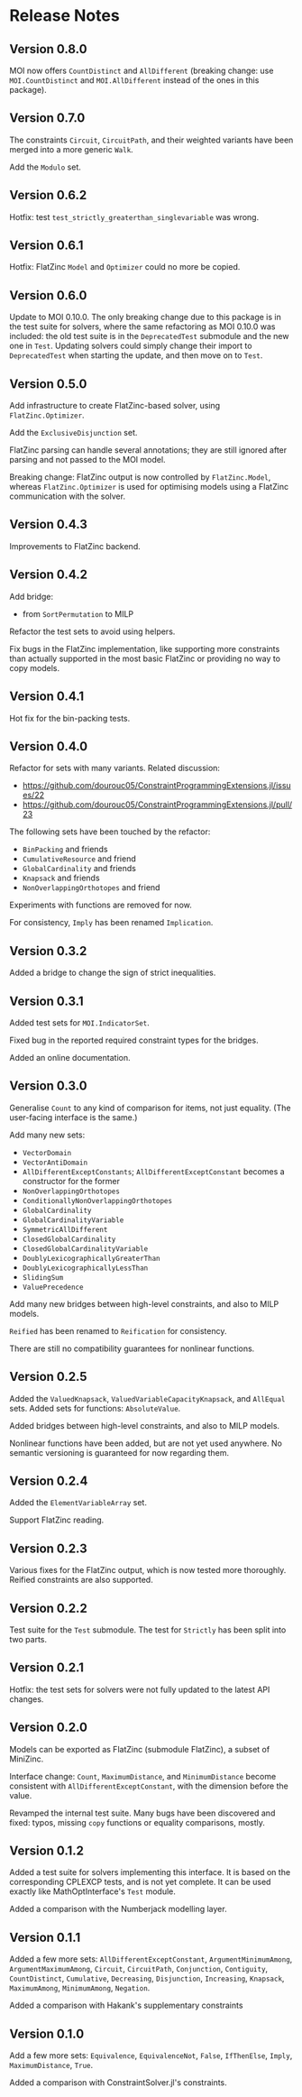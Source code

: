 Release Notes
=============

Version 0.8.0
-------------

MOI now offers `CountDistinct` and `AllDifferent` (breaking change:
use `MOI.CountDistinct` and `MOI.AllDifferent` instead of the ones in
this package).


Version 0.7.0
-------------

The constraints `Circuit`, `CircuitPath`, and their weighted variants have
been merged into a more generic `Walk`.

Add the `Modulo` set.


Version 0.6.2
-------------

Hotfix: test `test_strictly_greaterthan_singlevariable` was wrong.


Version 0.6.1
-------------

Hotfix: FlatZinc `Model` and `Optimizer` could no more be copied.


Version 0.6.0
-------------

Update to MOI 0.10.0. The only breaking change due to this package is in the 
test suite for solvers, where the same refactoring as MOI 0.10.0 was included:
the old test suite is in the `DeprecatedTest` submodule and the new one in 
`Test`. Updating solvers could simply change their import to `DeprecatedTest`
when starting the update, and then move on to `Test`.


Version 0.5.0
-------------

Add infrastructure to create FlatZinc-based solver, using `FlatZinc.Optimizer`.

Add the `ExclusiveDisjunction` set.

FlatZinc parsing can handle several annotations; they are still ignored after
parsing and not passed to the MOI model.

Breaking change: FlatZinc output is now controlled by `FlatZinc.Model`, whereas
`FlatZinc.Optimizer` is used for optimising models using a FlatZinc 
communication with the solver.


Version 0.4.3
-------------

Improvements to FlatZinc backend.


Version 0.4.2
-------------

Add bridge:
* from `SortPermutation` to MILP

Refactor the test sets to avoid using helpers.

Fix bugs in the FlatZinc implementation, like supporting more constraints than
actually supported in the most basic FlatZinc or providing no way to copy 
models.


Version 0.4.1
-------------

Hot fix for the bin-packing tests.


Version 0.4.0
-------------

Refactor for sets with many variants. Related discussion: 

* https://github.com/dourouc05/ConstraintProgrammingExtensions.jl/issues/22 
* https://github.com/dourouc05/ConstraintProgrammingExtensions.jl/pull/23

The following sets have been touched by the refactor: 

* `BinPacking` and friends
* `CumulativeResource` and friend
* `GlobalCardinality` and friends
* `Knapsack` and friends
* `NonOverlappingOrthotopes` and friend

Experiments with functions are removed for now.

For consistency, `Imply` has been renamed `Implication`.


Version 0.3.2
-------------

Added a bridge to change the sign of strict inequalities.


Version 0.3.1
-------------

Added test sets for `MOI.IndicatorSet`. 

Fixed bug in the reported required constraint types for the bridges.

Added an online documentation.


Version 0.3.0
-------------

Generalise `Count` to any kind of comparison for items, not just equality. 
(The user-facing interface is the same.)

Add many new sets: 

* `VectorDomain` 
* `VectorAntiDomain`
* `AllDifferentExceptConstants`; `AllDifferentExceptConstant` becomes a 
  constructor for the former
* `NonOverlappingOrthotopes` 
* `ConditionallyNonOverlappingOrthotopes`
* `GlobalCardinality`
* `GlobalCardinalityVariable`
* `SymmetricAllDifferent`
* `ClosedGlobalCardinality`
* `ClosedGlobalCardinalityVariable`
* `DoublyLexicographicallyGreaterThan`
* `DoublyLexicographicallyLessThan`
* `SlidingSum`
* `ValuePrecedence`

Add many new bridges between high-level constraints, and also to MILP models.

`Reified` has been renamed to `Reification` for consistency.

There are still no compatibility guarantees for nonlinear functions.


Version 0.2.5
-------------

Added the `ValuedKnapsack`, `ValuedVariableCapacityKnapsack`, and `AllEqual` 
sets. Added sets for functions: `AbsoluteValue`.

Added bridges between high-level constraints, and also to MILP models.

Nonlinear functions have been added, but are not yet used anywhere. No 
semantic versioning is guaranteed for now regarding them.


Version 0.2.4
-------------

Added the `ElementVariableArray` set.

Support FlatZinc reading.


Version 0.2.3
-------------

Various fixes for the FlatZinc output, which is now tested more thoroughly.
Reified constraints are also supported.


Version 0.2.2
-------------

Test suite for the `Test` submodule. The test for `Strictly` has been split
into two parts.


Version 0.2.1
-------------

Hotfix: the test sets for solvers were not fully updated to the latest API 
changes.


Version 0.2.0
-------------

Models can be exported as FlatZinc (submodule FlatZinc), a subset of MiniZinc.

Interface change: `Count`, `MaximumDistance`, and `MinimumDistance` become 
consistent with `AllDifferentExceptConstant`, with the dimension before the value.

Revamped the internal test suite. Many bugs have been discovered and fixed: 
typos, missing `copy` functions or equality comparisons, mostly.


Version 0.1.2
-------------

Added a test suite for solvers implementing this interface. It is based on the 
corresponding CPLEXCP tests, and is not yet complete. It can be used exactly 
like MathOptInterface's `Test` module. 

Added a comparison with the Numberjack modelling layer. 


Version 0.1.1
-------------

Added a few more sets: `AllDifferentExceptConstant`, `ArgumentMinimumAmong`, 
`ArgumentMaximumAmong`, `Circuit`, `CircuitPath`, `Conjunction`, `Contiguity`, 
`CountDistinct`, `Cumulative`, `Decreasing`, `Disjunction`, `Increasing`, 
`Knapsack`, `MaximumAmong`, `MinimumAmong`, `Negation`.

Added a comparison with Hakank's supplementary constraints


Version 0.1.0
-------------

Add a few more sets: `Equivalence`, `EquivalenceNot`, `False`, `IfThenElse`, 
`Imply`, `MaximumDistance`, `True`.

Added a comparison with ConstraintSolver.jl's constraints.
